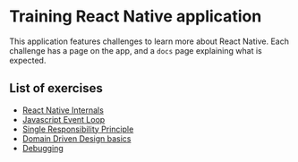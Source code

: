 # Training React Native application

This application features challenges to learn more about React Native.
Each challenge has a page on the app, and a `docs` page explaining what is expected.

## List of exercises

- [React Native Internals](./docs/RNInternals.md)
- [Javascript Event Loop](./docs/EventLoop.md)
- [Single Responsibility Principle](./docs/SingleResponsibility.md)
- [Domain Driven Design basics](./docs/DDD.md)
- [Debugging](./docs/Debugging.md)
